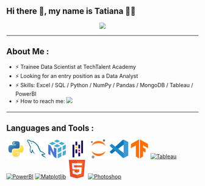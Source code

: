## Hi there 👋, my name is Tatiana :woman_technologist: 


<div id="header" align="center">
  <img src="https://www.stengg.com/media/617349/data-analytics-header-image.jpg?anchor=center&amp;mode=crop&amp;width=1600&amp;height=200&amp;rnd=131890221430000000"/>  
</div>

---

##  About Me :
- :zap: Trainee Data Scientist at TechTalent Academy
- :zap: Looking for an entry position as a Data Analyst
- :zap: Skills:  Excel / SQL / Python / NumPy / Pandas / MongoDB / Tableau / PowerBI 
- :zap: How to reach me: <a href="https://www.linkedin.com/in/tatiana-iacob-978740131/"> <img src="https://www.designinmentalhealth.com/wp-content/uploads/sites/57/2022/05/Linkedin-logo-png-300x78.png" width="100"/> </a>

---

## Languages and Tools :
<div>
  <a href="https://www.microsoft.com/en-us/microsoft-365/excel><img src="https://www.orthodyne.be/wp-content/uploads/2017/03/Excel.png" title="Excel" alt="Excel" width="50" height="50"/></a>
  <a href="https://www.python.org"><img src="https://github.com/devicons/devicon/blob/master/icons/python/python-original.svg" title="Python" alt="Python" width="50" height="50"/></a>
  <a href="https://www.mysql.com"><img src="https://github.com/devicons/devicon/blob/master/icons/mysql/mysql-original.svg" title="SQL" alt="SQL" width="50" height="50"/></a>
  <a href="https://numpy.org"><img src="https://github.com/devicons/devicon/blob/master/icons/numpy/numpy-original.svg" title="NumPy" alt="NumPy" width="50" height="50"/></a>
  <a href="https://pandas.pydata.org"><img src="https://github.com/devicons/devicon/blob/master/icons/pandas/pandas-original.svg" title="Pandas" alt="Pandas" width="50" height="50"/></a>
  <a href="https://jupyter.org"><img src="https://github.com/devicons/devicon/blob/master/icons/jupyter/jupyter-original.svg" title="Jupyter" alt="Jupyter" width="50" height="50"/></a>
  <a href="https://code.visualstudio.com"><img src="https://github.com/devicons/devicon/blob/master/icons/vscode/vscode-original.svg" title="VSCode" alt="VSCode " width="50" height="50"/></a>
  <a href="https://www.mongodb.com><img src="https://github.com/devicons/devicon/blob/master/icons/mongodb/mongodb-original.svg" title="MongoDB" alt="MongoDB" width="50" height="50"/></a>
  <a href="https://www.tensorflow.org"><img src="https://github.com/devicons/devicon/blob/master/icons/tensorflow/tensorflow-original.svg"  title="Tensorflow" alt="Tensorflow" width="50" height="50"/></a>
  <a href="https://tableau.com"><img src="https://cdn.worldvectorlogo.com/logos/tableau-software.svg" title="Tableau" alt="Tableau" width="50" height="50"/></a>
  <a href="https://powerbi.microsoft.com/en-us"><img src="https://excelclub.com.br/wp-content/uploads/2022/08/MicrosoftTeams-image-19.png" title="PowerBI" alt="PowerBI" width="50" height="50"/></a>
  <a href="https://matplotlib.org"><img src="https://upload.wikimedia.org/wikipedia/commons/thumb/0/01/Created_with_Matplotlib-logo.svg/2048px-Created_with_Matplotlib-logo.svg.png" title="Matplotlib"  alt="Matplotlib" width="50" height="50"/></a>
  <a href="https://html.spec.whatwg.org/multipage"><img src="https://github.com/devicons/devicon/blob/master/icons/html5/html5-original.svg" title="HTML5" alt="HTML" width="50" height="50"/></a>
  <a href="https://www.adobe.com/uk/products/photoshop"><img src="https://seeklogo.com/images/A/adobe-photoshop-logo-7B88D7B5AA-seeklogo.com.png" title="Photoshop" alt="Photoshop" width="50" height="50"/></a> 
 </div>
